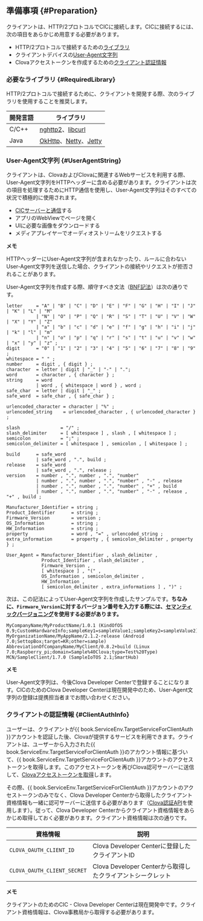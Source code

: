 ## 準備事項 {#Preparation}
クライアントは、HTTP/2プロトコルでCICに接続します。CICに接続するには、次の項目をあらかじめ用意する必要があります。

* HTTP/2プロトコルで接続するための[ライブラリ](#RequiredLibrary)
* クライアントデバイスの[User-Agent文字列](#UserAgentString)
* Clovaアクセストークンを作成するための[クライアント認証情報](#ClientAuthInfo)


### 必要なライブラリ {#RequiredLibrary}
HTTP/2プロトコルで接続するために、クライアントを開発する際、次のライブラリを使用することを推奨します。

| 開発言語 | ライブラリ                            |
|---------|------------------------------------|
| C/C++   | [nghttp2](https://nghttp2.org/)、[libcurl](https://curl.haxx.se/libcurl/) |
| Java    | [OkHttp](https://square.github.io/okhttp/)、[Netty](https://netty.io/)、[Jetty](https://www.eclipse.org/jetty/) |


### User-Agent文字列 {#UserAgentString}

クライアントは、ClovaおよびClovaに関連するWebサービスを利用する際、User-Agent文字列をHTTPヘッダーに含める必要があります。クライアントは次の項目を処理するためにHTTP通信を使用し、User-Agent文字列はそのすべての状況で積極的に使用されます。

* [CICサーバーと通信](#ConnectToCIC)する
* アプリのWebViewでページを開く
* UIに必要な画像をダウンロードする
* メディアプレイヤーでオーディオストリームをリクエストする

<div class="note">
  <p><strong>メモ</strong></p>
  <p>HTTPヘッダーにUser-Agent文字列が含まれなかったり、ルールに合わないUser-Agent文字列を送信した場合、クライアントの接続やリクエストが拒否されることがあります。</p>
</div>

User-Agent文字列を作成する際、順守すべき文法（[BNF記法](https://en.wikipedia.org/wiki/Backus%E2%80%93Naur_form)）は次の通りです。

```
letter     = "A" | "B" | "C" | "D" | "E" | "F" | "G" | "H" | "I" | "J" | "K" | "L" | "M"
           | "N" | "O" | "P" | "Q" | "R" | "S" | "T" | "U" | "V" | "W" | "X" | "Y" | "Z"
           | "a" | "b" | "c" | "d" | "e" | "f" | "g" | "h" | "i" | "j" | "k" | "l" | "m"
           | "n" | "o" | "p" | "q" | "r" | "s" | "t" | "u" | "v" | "w" | "x" | "y" | "z" ;
digit      = "0" | "1" | "2" | "3" | "4" | "5" | "6" | "7" | "8" | "9" ;
whitespace = " " ;
number     = digit , { digit } ;
character  = letter | digit | "_" | "-" | ".";
word       = character , { character } ;
string     = word
           | word , { whitespace | word } , word ;
safe_char  = letter | digit | "_" ;
safe_word  = safe_char , { safe_char } ;

urlencoded_character = character | "%" ;
urlencoded_string    = urlencoded_character , { urlencoded_character } ;

slash               = "/" ;
slash_delimiter     = [ whitespace ] , slash , [ whitespace ] ;
semicolon           = ";" ;
semicolon_delimiter = [ whitespace ] , semicolon , [ whitespace ] ;

build      = safe_word
           | safe_word , ".", build ;
release    = safe_word
           | safe_word , ".", release ;
version    = number , ".", number , ".", "number"
           | number , ".", number , ".", "number" , "-" , release
           | number , ".", number , ".", "number" , "+" , build
           | number , ".", number , ".", "number" , "-" , release , "+" , build ;

Manufacturer_Identifier = string ;
Product_Identifier      = string ;
Firmware_Version        = version ;
OS_Information          = string ;
HW_Information          = string ;
property                = word , "=" , urlencoded_string ;
extra_information       = property , { semicolon_delimiter , property } ;

User_Agent = Manufacturer_Identifier , slash_delimiter ,
             Product_Identifier , slash_delimiter ,
             Firmware_Version ,
             [ whitespace ] , "(" ,
             OS_Information , semicolon_delimiter ,
             HW_Information ,
             [ semicolon_delimiter , extra_informations ] , ")" ;
```

次は、この記法によってUser-Agent文字列を作成したサンプルです。**ちなみに、`Firmware_Version`に対するバージョン番号を入力する際には、[セマンティックバージョニング](https://semver.org/)を使用する必要があります。**

```
MyCompanyName/MyProductName/1.0.1 (KindOfOS 0.9;CustomHardwareInfo;sampleKey1=sampleValue1;sampleKey2=sampleValue2)
MyOrganizationName/MyAppName/2.1.2-release (Android 7.0;SettopBox;target=KR;other=sample)
AbbreviationOfCompanyName/MyClient/0.8.2+build (Linux 7.0;Raspberry_pi;domain=Sample%40Clova;type=Test%20Type)
MCN/SampleClient/1.7.0 (SampleIoTOS 2.1;SmartHub)
```

<div class="note">
  <p><strong>メモ</strong></p>
  <p>User-Agent文字列は、今後Clova Developer Centerで登録することになります。CICのためのClova Developer Centerは現在開発中のため、User-Agent文字列の登録は提携担当者までお問い合わせください。</p>
</div>

### クライアントの認証情報 {#ClientAuthInfo}
ユーザーは、クライアントが{{ book.ServiceEnv.TargetServiceForClientAuth }}アカウントを認証した後、Clovaが提供するサービスを利用できます。クライアントは、ユーザーから入力された{{ book.ServiceEnv.TargetServiceForClientAuth }}のアカウント情報に基づいて、{{ book.ServiceEnv.TargetServiceForClientAuth }}アカウントのアクセストークンを取得します。このアクセストークンを再びClova認可サーバーに送信して、[Clovaアクセストークンを取得](#CreateClovaAccessToken)します。

その際、{{ book.ServiceEnv.TargetServiceForClientAuth }}アカウントのアクセストークンのみでなく、Clova Developer Centerから取得したクライアント資格情報も一緒に認可サーバーに送信する必要があります（[Clova認証API](/Develop/References/Clova_Auth_API.md)を使用します）。従って、Clova Developer Centerからクライアント資格情報をあらかじめ取得しておく必要があります。クライアント資格情報は次の通りです。

| 資格情報                   | 説明                                              |
|---------------------------|--------------------------------------------------|
| `CLOVA_OAUTH_CLIENT_ID`     | Clova Developer Centerに登録したクライアントID         |
| `CLOVA_OAUTH_CLIENT_SECRET` | Clova Developer Centerから取得したクライアントシークレット |

<div class="note">
  <p><strong>メモ</strong></p>
  <p>クライアントのためのCIC - Clova Developer Centerは現在開発中です。クライアント資格情報は、Clova事務局から取得する必要があります。</p>
</div>
